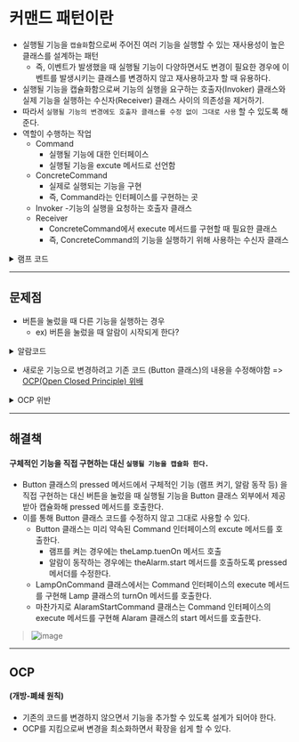 # 커맨드 패턴이란
- 실행될 기능을 ```캡슐화```함으로써 주어진 여러 기능을 실행할 수 있는 재사용성이 높은 클래스를 설계하는 패턴
   - 즉, 이벤트가 발생했을 때 실행될 기능이 다양하면서도 변경이 필요한 경우에 이벤트를 발생시키는 클래스를 변경하지 않고 재사용하고자 할 때 유용하다.
- 실행될 기능을 캡슐화함으로써 기능의 실행을 요구하는 호출자(Invoker) 클래스와 실제 기능을 실행하는 수신자(Receiver) 클래스 사이의 의존성을 제거하기.
- 따라서 ```실행될 기능의 변경에도 호출자 클래스를 수정 없이 그대로 사용``` 할 수 있도록 해준다.
- 역할이 수행하는 작업
   - Command
      - 실행될 기능에 대한 인터페이스
      - 실행될 기능을 excute 메서드로 선언함
   - ConcreteCommand
      - 실제로 실행되는 기능을 구현
      - 즉, Command라는 인터페이스를 구현하는 곳
   - Invoker
      -기능의 실행을 요청하는 호출자 클래스
   - Receiver
      - ConcreteCommand에서 execute 메서드를 구현할 때 필요한 클래스
      - 즉, ConcreteCommand의 기능을 실행하기 위해 사용하는 수신자 클래스






<details>
<summary>램프 코드</summary>

```.cs
 class Program
    {
        static void Main(string[] args)
        {
            Lamp lamp = new Lamp();
            Button lampButton = new Button(lamp);
            lampButton.pressed();
        }
    }
    public class Lamp
    {
        public void turnOn()
        {
            Console.WriteLine("Lamp On");
        }
    }
    public class Button
    {
        private Lamp theLamp;
        public Button(Lamp theLamp)
        {
            this.theLamp = theLamp;
        }
        public void pressed()
        {
            theLamp.turnOn();
        }
    }
```   


</details>

---

## 문제점
- 버튼을 눌렀을 때 다른 기능을 실행하는 경우
   - ex) 버튼을 눌렀을 때 알람이 시작되게 한다?

<details>
<summary>알람코드</summary>
   
```.cs
 public class Alram
 {
     public void start()
     {
         Console.WriteLine("굿모닝~ 빰빰빠 빠빰빠빠ㅃ빠빰");
     }
 }
 ```
   
</details>

   - 새로운 기능으로 변경하려고 기존 코드 (Button 클래스)의 내용을 수정해야함 => [OCP(Open Closed Principle) 위배](#OCP)



<details>
<summary>OCP 위반</summary>
   
```.cs
    public enum Mode { LAMP, ALARM };
    class Program
    {
        static void Main(string[] args)
        {
            Lamp lamp = new Lamp();
            Alarm alarm = new Alarm();

            Button button = new Button(lamp,alarm);
            button.setMode(Mode.LAMP);
            button.pressed();

            button.setMode(Mode.ALARM);
            button.pressed();
        }
    }

    // 램프 껐다키기
    public class Lamp
    {
        public void turnOn()
        {
            Console.WriteLine("Lamp On");
        }
    }
    // 알람 추가
    public class Alarm
    {
        public void start()
        {
            Console.WriteLine("굿모닝~ 빰빰빠 빠빰빠빠ㅃ빠빰");
        }
    }
    public class Button
    {
        private Lamp theLamp;
        private Alarm theAlarm;
        private Mode theMode;
        // 생성자에서 버튼을 눌렀을 때 필요한 기능을 인지로 받는다.
        public Button(Lamp theLamp, Alarm theAlarm)
        {
            this.theLamp = theLamp;
            this.theAlarm = theAlarm;
        }


        // 램프 모드 또는 알람 모드를 설정
        public void setMode(Mode mode)
        {
            this.theMode = mode;
        }


        // 설정된 모드에 따라 램프를 켜거나 알람을 울림
        public void pressed()
        {
            switch (this.theMode)
            {
                case Mode.LAMP: this.theLamp.turnOn();
                    break;
                case Mode.ALARM: this.theAlarm.start();
                    break;

            }
        }
    }
 ```
   
</details>






---

## 해결책
#### 구체적인 기능을 직접 구현하는 대신 ```실행될 기능을 캡슐화 한다.```
 - Button 클래스의 pressed 메서드에서 구체적인 기능 (램프 켜기, 알람 동작 등) 을 직접 구현하는 대신 버튼을 눌렀을 때 실행될 기능을 Button 클래스 외부에서 제공받아 캡슐화해 pressed 메서드를 호출한다.
 - 이를 통해 Button 클래스 코드를 수정하지 않고 그대로 사용할 수 있다.
   - Button 클래스는 미리 약속된 Command 인터페이스의 excute 메서드를 호출한다.
      - 램프를 켜는 경우에는 theLamp.tuenOn 메서드 호출
      - 알람이 동작하는 경우에는 theAlarm.start 메서드를 호출하도록 pressed 메서더를 수정한다.
   - LampOnCommand 클래스에서는 Command 인터페이스의 execute 메서드를 구현해 Lamp 클래스의 turnOn 메서드를 호출한다.
   - 마찬가지로 AlaramStartCommand 클래스는 Command 인터페이스의 execute 메서드를 구현해 Alaram 클래스의 start 메서드를 호출한다.


     


> ![image](https://user-images.githubusercontent.com/5639363/212545241-0ace3577-21e3-4e16-b167-ab4b7b978128.png)






            


---
## OCP
#### (개방-폐쇄 원칙)
   - 기존의 코드를 변경하지 않으면서 기능을 추가할 수 있도록 설계가 되어야 한다.
   - OCP를 지킴으로써 변경을 최소화하면서 확장을 쉽게 할 수 있다.


